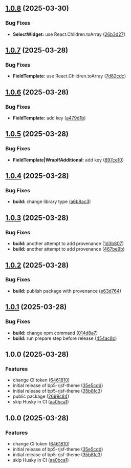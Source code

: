## [1.0.8](https://github.com/anikitenko/bp5-rjsf-theme/compare/v1.0.7...v1.0.8) (2025-03-30)

### Bug Fixes

* **SelectWidget:** use React.Children.toArray ([26b3d27](https://github.com/anikitenko/bp5-rjsf-theme/commit/26b3d2711eeaa8f2b26f9eb7f4e8044b705c8242))

## [1.0.7](https://github.com/anikitenko/bp5-rjsf-theme/compare/v1.0.6...v1.0.7) (2025-03-28)

### Bug Fixes

* **FieldTemplate:** use React.Children.toArray ([7d82cdc](https://github.com/anikitenko/bp5-rjsf-theme/commit/7d82cdc54830944906cb87d19a2bd49466c09cb2))

## [1.0.6](https://github.com/anikitenko/bp5-rjsf-theme/compare/v1.0.5...v1.0.6) (2025-03-28)

### Bug Fixes

* **FieldTemplate:** add key ([a479d1b](https://github.com/anikitenko/bp5-rjsf-theme/commit/a479d1b08f2c4c5786e00e3c18db2f5718cd2c20))

## [1.0.5](https://github.com/anikitenko/bp5-rjsf-theme/compare/v1.0.4...v1.0.5) (2025-03-28)

### Bug Fixes

* **FieldTemplate|WrapIfAdditional:** add key ([897ce10](https://github.com/anikitenko/bp5-rjsf-theme/commit/897ce1086d24bfbb9492284a958948ad258f8a28))

## [1.0.4](https://github.com/anikitenko/bp5-rjsf-theme/compare/v1.0.3...v1.0.4) (2025-03-28)

### Bug Fixes

* **build:** change library type ([a6b8ac3](https://github.com/anikitenko/bp5-rjsf-theme/commit/a6b8ac3eb52fd79b1118384aaf138a116dfc5fc5))

## [1.0.3](https://github.com/anikitenko/bp5-rjsf-theme/compare/v1.0.2...v1.0.3) (2025-03-28)

### Bug Fixes

* **build:** another attempt to add provenance ([1d3b807](https://github.com/anikitenko/bp5-rjsf-theme/commit/1d3b807e6cc222762e9d4fa2eabbdc9e8bc7279f))
* **build:** another attempt to add provenance ([467be9b](https://github.com/anikitenko/bp5-rjsf-theme/commit/467be9b058f82432f0c6f411229c35f1af73c2a6))

## [1.0.2](https://github.com/anikitenko/bp5-rjsf-theme/compare/v1.0.1...v1.0.2) (2025-03-28)

### Bug Fixes

* **build:** publish package with provenance ([e63d764](https://github.com/anikitenko/bp5-rjsf-theme/commit/e63d7649a5054c65855463819a807301d45e1c28))

## [1.0.1](https://github.com/anikitenko/bp5-rjsf-theme/compare/v1.0.0...v1.0.1) (2025-03-28)

### Bug Fixes

* **build:** change npm command ([014d8a7](https://github.com/anikitenko/bp5-rjsf-theme/commit/014d8a72f99f0f6c1d13943dd4cbd62fc5f1ee0b))
* **build:** run prepare step before release ([454ac8c](https://github.com/anikitenko/bp5-rjsf-theme/commit/454ac8c44fe2362634d34bfb85f5143e3666047a))

## 1.0.0 (2025-03-28)

### Features

* change CI token ([6461810](https://github.com/anikitenko/bp5-rjsf-theme/commit/6461810bb35d1d2515d6e458be2e6d70383acb72))
* initial release of bp5-rjsf-theme ([35e5cdd](https://github.com/anikitenko/bp5-rjsf-theme/commit/35e5cdd5cd3b4369207463b3e8da523e88483a5a))
* initial release of bp5-rjsf-theme ([35b8fc3](https://github.com/anikitenko/bp5-rjsf-theme/commit/35b8fc3bdeb5014b1fc316098c468d79cc60f371))
* public package ([2699c84](https://github.com/anikitenko/bp5-rjsf-theme/commit/2699c845730a9078ad6deebf79df06ec3bd010f3))
* skip Husky in CI ([aa0bca1](https://github.com/anikitenko/bp5-rjsf-theme/commit/aa0bca12ff807acec4baeb98df1336e15ce10741))

## 1.0.0 (2025-03-28)

### Features

* change CI token ([6461810](https://github.com/anikitenko/bp5-rjsf-theme/commit/6461810bb35d1d2515d6e458be2e6d70383acb72))
* initial release of bp5-rjsf-theme ([35e5cdd](https://github.com/anikitenko/bp5-rjsf-theme/commit/35e5cdd5cd3b4369207463b3e8da523e88483a5a))
* initial release of bp5-rjsf-theme ([35b8fc3](https://github.com/anikitenko/bp5-rjsf-theme/commit/35b8fc3bdeb5014b1fc316098c468d79cc60f371))
* skip Husky in CI ([aa0bca1](https://github.com/anikitenko/bp5-rjsf-theme/commit/aa0bca12ff807acec4baeb98df1336e15ce10741))
